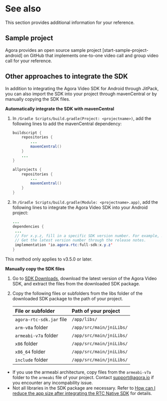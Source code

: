 # See also

This section provides additional information for your reference.

## Sample project

Agora provides an open source sample project [start-sample-project-android] on GitHub that implements one-to-one video call and group video call for your reference.

<a name="other"></a>
## Other approaches to integrate the SDK

In addition to integrating the Agora Video SDK for Android through JitPack, you can also import the SDK into your project through mavenCentral or by manually copying the SDK files.

**Automatically integrate the SDK with mavenCentral**

1. In `/Gradle Scripts/build.gradle(Project: <projectname>)`, add the following lines to add the mavenCentral dependency:

    ```java
    buildscript {
        repositories {
            ...
            mavenCentral()
        }
        ...
    }

    allprojects {
        repositories {
            ...
            mavenCentral()
        }
    }
    ```

1. In `/Gradle Scripts/build.gradle(Module: <projectname>.app)`, add the following lines to integrate the Agora Video SDK into your Android project:

    ```java
    ...
    dependencies {
     ...
     // For x.y.z, fill in a specific SDK version number. For example, 3.5.0.
     // Get the latest version number through the release notes.
     implementation 'io.agora.rtc:full-sdk:x.y.z'
    }
    ```

This method only applies to v3.5.0 or later.

**Manually copy the SDK files**

1. Go to [SDK Downloads](https://docs.agora.io/en/Video/downloads?platform=Android), download the latest version of the Agora Video SDK, and extract the files from the downloaded SDK package.

2. Copy the following files or subfolders from the libs folder of the downloaded SDK package to the path of your project.

    | File or subfolder        | Path of your project     |
    | :----------------------- | :----------------------- |
    | `agora-rtc-sdk.jar` file | `/app/libs/`             |
    | `arm-v8a` folder         | `/app/src/main/jniLibs/` |
    | `armeabi-v7a` folder     | `/app/src/main/jniLibs/` |
    | `x86` folder             | `/app/src/main/jniLibs/` |
    | `x86_64` folder          | `/app/src/main/jniLibs/` |
    | `include` folder         | `/app/src/main/jniLibs/` |

-   If you use the armeabi architecture, copy files from the `armeabi-v7a` folder to the `armeabi` file of your project. Contact support@agora.io if you encounter any incompability issue.
-   Not all libraries in the SDK package are necessary. Refer to [How can I reduce the app size after integrating the RTC Native SDK](https://docs.agora.io/en/Video/faq/reduce_app_size_rtc) for details.
